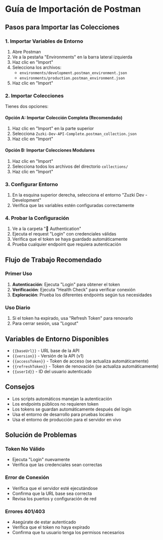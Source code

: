 # Guía de Importación de Postman

## Pasos para Importar las Colecciones

### 1. Importar Variables de Entorno

1. Abre Postman
2. Ve a la pestaña "Environments" en la barra lateral izquierda
3. Haz clic en "Import"
4. Selecciona los archivos:
   - `environments/development.postman_environment.json`
   - `environments/production.postman_environment.json`
5. Haz clic en "Import"

### 2. Importar Colecciones

Tienes dos opciones:

#### Opción A: Importar Colección Completa (Recomendado)

1. Haz clic en "Import" en la parte superior
2. Selecciona `Zuzki-Dev-API-Complete.postman_collection.json`
3. Haz clic en "Import"

#### Opción B: Importar Colecciones Modulares

1. Haz clic en "Import"
2. Selecciona todos los archivos del directorio `collections/`
3. Haz clic en "Import"

### 3. Configurar Entorno

1. En la esquina superior derecha, selecciona el entorno "Zuzki Dev - Development"
2. Verifica que las variables estén configuradas correctamente

### 4. Probar la Configuración

1. Ve a la carpeta "🔐 Authentication"
2. Ejecuta el request "Login" con credenciales válidas
3. Verifica que el token se haya guardado automáticamente
4. Prueba cualquier endpoint que requiera autenticación

## Flujo de Trabajo Recomendado

### Primer Uso

1. **Autenticación**: Ejecuta "Login" para obtener el token
2. **Verificación**: Ejecuta "Health Check" para verificar conexión
3. **Exploración**: Prueba los diferentes endpoints según tus necesidades

### Uso Diario

1. Si el token ha expirado, usa "Refresh Token" para renovarlo
2. Para cerrar sesión, usa "Logout"

## Variables de Entorno Disponibles

- `{{baseUrl}}` - URL base de la API
- `{{version}}` - Versión de la API (v1)
- `{{accessToken}}` - Token de acceso (se actualiza automáticamente)
- `{{refreshToken}}` - Token de renovación (se actualiza automáticamente)
- `{{userId}}` - ID del usuario autenticado

## Consejos

- Los scripts automáticos manejan la autenticación
- Los endpoints públicos no requieren token
- Los tokens se guardan automáticamente después del login
- Usa el entorno de desarrollo para pruebas locales
- Usa el entorno de producción para el servidor en vivo

## Solución de Problemas

### Token No Válido

- Ejecuta "Login" nuevamente
- Verifica que las credenciales sean correctas

### Error de Conexión

- Verifica que el servidor esté ejecutándose
- Confirma que la URL base sea correcta
- Revisa los puertos y configuración de red

### Errores 401/403

- Asegúrate de estar autenticado
- Verifica que el token no haya expirado
- Confirma que tu usuario tenga los permisos necesarios
